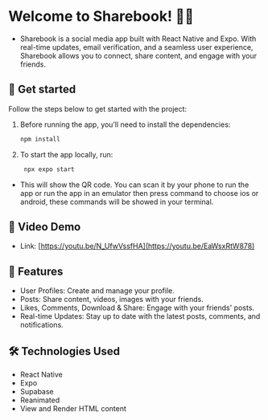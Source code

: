# Welcome to Sharebook! 📱✨

- Sharebook is a social media app built with React Native and Expo. With real-time updates, email verification, and a seamless user experience, Sharebook allows you to connect, share content, and engage with your friends.

## 🚀 Get started
Follow the steps below to get started with the project:
1. Before running the app, you’ll need to install the dependencies:

   ```bash
   npm install
   ```

2. To start the app locally, run:

   ```bash
    npx expo start
   ```
- This will show the QR code. You can scan it by your phone to run the app or run the app in an emulator then press command to choose ios or android, these commands will be showed in your terminal.

## 🎥 Video Demo
- Link: [https://youtu.be/N_UfwVssfHA](https://youtu.be/EaWsxRtW878)

## 📱 Features

- User Profiles: Create and manage your profile.
- Posts: Share content, videos, images with your friends.
- Likes, Comments, Download & Share: Engage with your friends' posts.
- Real-time Updates: Stay up to date with the latest posts, comments, and notifications.

## 🛠️ Technologies Used
- React Native
- Expo
- Supabase
- Reanimated
- View and Render HTML content


